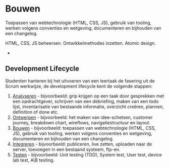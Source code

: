 # Bouwen

Toepassen van webtechnologie (HTML, CSS, JS), gebruik van tooling, werken volgens conventies en wetgeving, documenteren en bijhouden van een changelog.

HTML, CSS, JS beheersen. Ontwikkelmethodes inzetten. Atomic design. 

-




## Development Lifecycle

Studenten hanteren bij het uitvoeren van een leertaak de fasering uit de Scrum werkwijze, de development lifecycle kent de volgende stappen:

1. [Analyseren](analyseren.md) - bijvoorbeeld: grip krijgen op een taak door gesprekken met een opdrachtgever, schrijven van een debriefing, maken van een todo lijst, inventarisatie van bestaande informatie, overzicht creëren, plannen, definition of done etc.
2. [Ontwerpen](ontwerpen.md) - bijvoorbeeld: het maken van idee-schetsen, customer journey, breakdown chart, wireflows, navigatiestructuur en layout.
3. [Bouwen](bouwen.md) - bijvoorbeeld: toepassen van webtechnologie (HTML, CSS, JS), gebruik van tooling, werken volgens conventies en wetgeving, documenteren en bijhouden van een changelog.
4. [Integreren](integreren.md) - bijvoorbeeld: publiceren, live zetten, uploaden naar de server, toevoegen in een bestaand systeem, ftp-en.
5. [Testen](testen.md) - bijvoorbeeld: Unit testing (TDD), System test, User test, device lab test, A\B testing.

